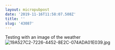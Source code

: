 ```yaml
---
layout: micropubpost
date: '2019-11-16T11:58:07.508Z'
title: ''
slug: '43087'
---
```

Testing with an image of the weather
![19A527C2-7226-4452-8E2C-074ADA01E039.jpg](http://media.reece.work/fullsize_1573905467000.jpg)
